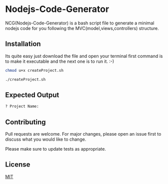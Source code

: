 # Nodejs-Code-Generator

NCG(Nodejs-Code-Generator) is a bash script file to generate a minimal nodejs code for you following the MVC(model,views,controllers) structure. 

## Installation

Its quite easy just download the file and open your terminal first command is to make it executable and the next one is to run it. :-)


```bash
chmod u+x createProject.sh
```
```bash
./createProject.sh
```

## Expected Output

```bash
? Project Name:
```

## Contributing
Pull requests are welcome. For major changes, please open an issue first to discuss what you would like to change.

Please make sure to update tests as appropriate.

## License
[MIT](https://choosealicense.com/licenses/mit/)
